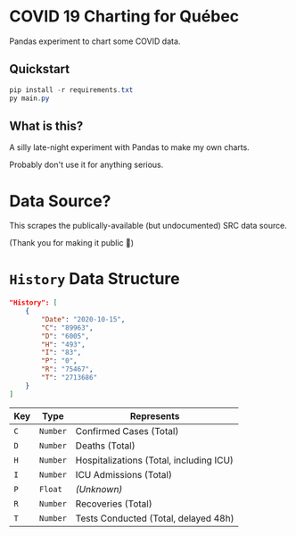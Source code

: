 # COVID 19 Charting for Québec

Pandas experiment to chart some COVID data.

## Quickstart

```powershell
pip install -r requirements.txt
py main.py
```

## What is this?

A silly late-night experiment with Pandas to make my own charts.

Probably don't use it for anything serious.

# Data Source?

This scrapes the publically-available (but undocumented) SRC data source.

(Thank you for making it public 💖)

# `History` Data Structure

```json
"History": [
    {
        "Date": "2020-10-15",
        "C": "89963",
        "D": "6005",
        "H": "493",
        "I": "83",
        "P": "0",
        "R": "75467",
        "T": "2713686"
    }
]
```

| Key | Type | Represents |
|-|-|-|
|`C`| `Number` | Confirmed Cases (Total) |
|`D`| `Number` | Deaths (Total) |
|`H`| `Number` | Hospitalizations (Total, including ICU) |
|`I`| `Number` | ICU Admissions (Total) |
|`P`| `Float`  | _(Unknown)_ |
|`R`| `Number` | Recoveries (Total) |
|`T`| `Number` | Tests Conducted (Total, delayed 48h) |
